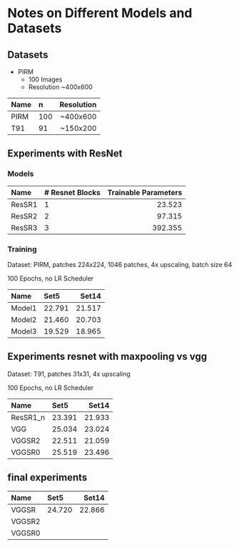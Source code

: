 # Notes on Different Models and Datasets

## Datasets

- PIRM
  - 100 Images
  - Resolution ~400x600

| Name | n | Resolution |
| :-----| :----- | ----: |
| PIRM | 100 | ~400x600|
| T91 | 91 | ~150x200|

## Experiments with ResNet

### Models

| Name | # Resnet Blocks | Trainable Parameters |
| :-----| :----- | ----: |
| ResSR1 | 1 | 23.523 |
| ResSR2 | 2 | 97.315 |
| ResSR3 | 3 | 392.355 |

### Training

Dataset: PIRM, patches 224x224, 1046 patches, 4x upscaling, batch size 64

100 Epochs, no LR Scheduler

| Name | Set5 | Set14 |
| :-----| :----- | ----: |
| Model1 | 22.791 | 21.517 |
| Model2 |  21.460|  20.703|
| Model3 | 19.529 | 18.965 |

## Experiments resnet with maxpooling vs vgg

Dataset: T91, patches 31x31, 4x upscaling

100 Epochs, no LR Scheduler

| Name | Set5 | Set14 |
| :-----| :----- | ----: |
| ResSR1_n | 23.391 | 21.933 |
| VGG | 25.034 | 23.024 |
| VGGSR2 | 22.511 | 21.059 |
| VGGSR0 | 25.519 | 23.496 |

## final experiments

| Name | Set5 | Set14 |
| :-----| :----- | ----: |
| VGGSR | 24.720 | 22.866 |
| VGGSR2 |  |  |
| VGGSR0 |  |  |
